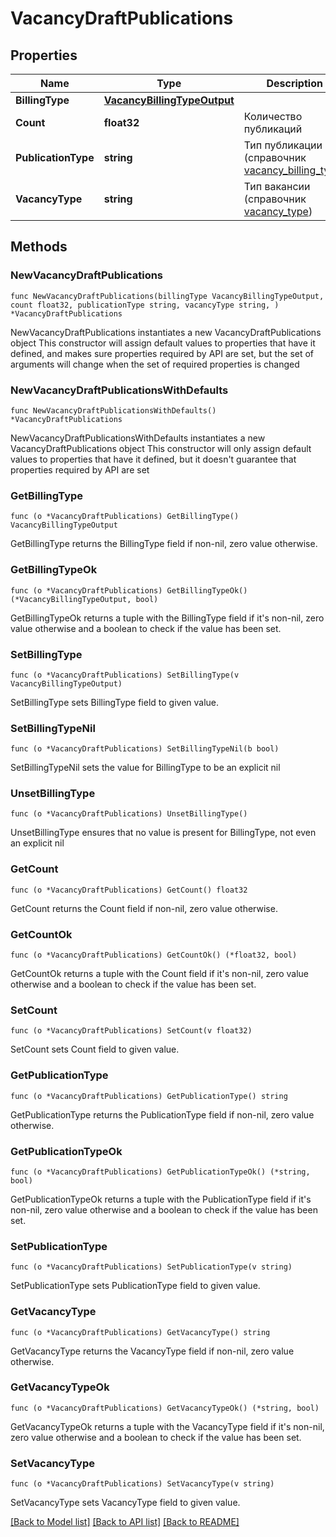 # VacancyDraftPublications

## Properties

Name | Type | Description | Notes
------------ | ------------- | ------------- | -------------
**BillingType** | [**VacancyBillingTypeOutput**](VacancyBillingTypeOutput.md) |  | 
**Count** | **float32** | Количество публикаций | 
**PublicationType** | **string** | Тип публикации (справочник [vacancy_billing_type](#tag/Obshie-spravochniki/operation/get-dictionaries)) | 
**VacancyType** | **string** | Тип вакансии (справочник [vacancy_type](#tag/Obshie-spravochniki/operation/get-dictionaries)) | 

## Methods

### NewVacancyDraftPublications

`func NewVacancyDraftPublications(billingType VacancyBillingTypeOutput, count float32, publicationType string, vacancyType string, ) *VacancyDraftPublications`

NewVacancyDraftPublications instantiates a new VacancyDraftPublications object
This constructor will assign default values to properties that have it defined,
and makes sure properties required by API are set, but the set of arguments
will change when the set of required properties is changed

### NewVacancyDraftPublicationsWithDefaults

`func NewVacancyDraftPublicationsWithDefaults() *VacancyDraftPublications`

NewVacancyDraftPublicationsWithDefaults instantiates a new VacancyDraftPublications object
This constructor will only assign default values to properties that have it defined,
but it doesn't guarantee that properties required by API are set

### GetBillingType

`func (o *VacancyDraftPublications) GetBillingType() VacancyBillingTypeOutput`

GetBillingType returns the BillingType field if non-nil, zero value otherwise.

### GetBillingTypeOk

`func (o *VacancyDraftPublications) GetBillingTypeOk() (*VacancyBillingTypeOutput, bool)`

GetBillingTypeOk returns a tuple with the BillingType field if it's non-nil, zero value otherwise
and a boolean to check if the value has been set.

### SetBillingType

`func (o *VacancyDraftPublications) SetBillingType(v VacancyBillingTypeOutput)`

SetBillingType sets BillingType field to given value.


### SetBillingTypeNil

`func (o *VacancyDraftPublications) SetBillingTypeNil(b bool)`

 SetBillingTypeNil sets the value for BillingType to be an explicit nil

### UnsetBillingType
`func (o *VacancyDraftPublications) UnsetBillingType()`

UnsetBillingType ensures that no value is present for BillingType, not even an explicit nil
### GetCount

`func (o *VacancyDraftPublications) GetCount() float32`

GetCount returns the Count field if non-nil, zero value otherwise.

### GetCountOk

`func (o *VacancyDraftPublications) GetCountOk() (*float32, bool)`

GetCountOk returns a tuple with the Count field if it's non-nil, zero value otherwise
and a boolean to check if the value has been set.

### SetCount

`func (o *VacancyDraftPublications) SetCount(v float32)`

SetCount sets Count field to given value.


### GetPublicationType

`func (o *VacancyDraftPublications) GetPublicationType() string`

GetPublicationType returns the PublicationType field if non-nil, zero value otherwise.

### GetPublicationTypeOk

`func (o *VacancyDraftPublications) GetPublicationTypeOk() (*string, bool)`

GetPublicationTypeOk returns a tuple with the PublicationType field if it's non-nil, zero value otherwise
and a boolean to check if the value has been set.

### SetPublicationType

`func (o *VacancyDraftPublications) SetPublicationType(v string)`

SetPublicationType sets PublicationType field to given value.


### GetVacancyType

`func (o *VacancyDraftPublications) GetVacancyType() string`

GetVacancyType returns the VacancyType field if non-nil, zero value otherwise.

### GetVacancyTypeOk

`func (o *VacancyDraftPublications) GetVacancyTypeOk() (*string, bool)`

GetVacancyTypeOk returns a tuple with the VacancyType field if it's non-nil, zero value otherwise
and a boolean to check if the value has been set.

### SetVacancyType

`func (o *VacancyDraftPublications) SetVacancyType(v string)`

SetVacancyType sets VacancyType field to given value.



[[Back to Model list]](../README.md#documentation-for-models) [[Back to API list]](../README.md#documentation-for-api-endpoints) [[Back to README]](../README.md)


